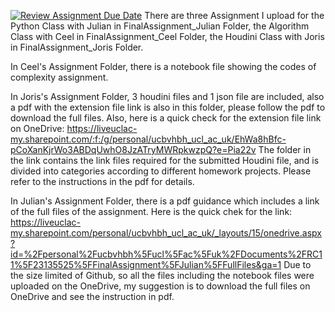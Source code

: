 [![Review Assignment Due Date](https://classroom.github.com/assets/deadline-readme-button-24ddc0f5d75046c5622901739e7c5dd533143b0c8e959d652212380cedb1ea36.svg)](https://classroom.github.com/a/YmApcLfC)
There are three Assignment I upload for the Python Class with Julian in FinalAssignment_Julian Folder, the Algorithm Class with Ceel in FinalAssignment_Ceel Folder, the Houdini Class with Joris in FinalAssignment_Joris Folder.

In Ceel's Assignment Folder, there is a notebook file showing the codes of complexity assignment.

In Joris's Assignment Folder, 3 houdini files and 1 json file are included, also a pdf with the extension file link is also in this folder, please follow the pdf to download the full files. Also, here is a quick check for the extension file link on OneDrive:
https://liveuclac-my.sharepoint.com/:f:/g/personal/ucbvhbh_ucl_ac_uk/EhWa8hBfc-pCoXanKjrWo3ABDqUwhO8JzATryMWRpkwzpQ?e=Pia22v
The folder in the link contains the link files required for the submitted Houdini file, and is divided into categories according to different homework projects. Please refer to the instructions in the pdf for details.

In Julian's Assignment Folder, there is a pdf guidance which includes a link of the full files of the assignment. Here is the quick chek for the link:
https://liveuclac-my.sharepoint.com/personal/ucbvhbh_ucl_ac_uk/_layouts/15/onedrive.aspx?id=%2Fpersonal%2Fucbvhbh%5Fucl%5Fac%5Fuk%2FDocuments%2FRC11%5F23135525%5FFinalAssignment%5FJulian%5FFullFiles&ga=1
Due to the size limited of Github, so all the files including the notebook files were uploaded on the OneDrive, my suggestion is to download the full files on OneDrive and see the instruction in pdf.
